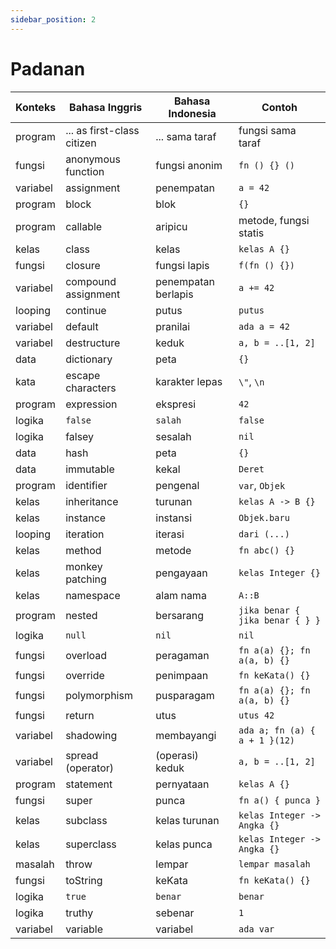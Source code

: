 ```yaml
---
sidebar_position: 2
---
```


# Padanan

| Konteks | Bahasa Inggris | Bahasa Indonesia | Contoh |
|---|---|---|---|
| program | ... as first-class citizen | ... sama taraf | fungsi sama taraf |
| fungsi | anonymous function | fungsi anonim | `fn () {} ()` |
| variabel | assignment | penempatan | `a = 42` |
| program | block | blok | `{}` |
| program | callable | aripicu | metode, fungsi statis |
| kelas | class | kelas | `kelas A {}` |
| fungsi | closure | fungsi lapis | `f(fn () {})` |
| variabel | compound assignment | penempatan berlapis | `a += 42` |
| looping | continue | putus | `putus` |
| variabel | default | pranilai | `ada a = 42` |
| variabel | destructure | keduk | `a, b = ..[1, 2]` |
| data | dictionary | peta | `{}` |
| kata | escape characters | karakter lepas | `\"`, `\n` |
| program | expression | ekspresi | `42` |
| logika | `false` | `salah` | `false` |
| logika | falsey | sesalah | `nil` |
| data | hash | peta | `{}` |
| data | immutable | kekal | `Deret` |
| program | identifier | pengenal | `var`, `Objek` |
| kelas | inheritance | turunan | `kelas A -> B {}` |
| kelas | instance | instansi | `Objek.baru` |
| looping | iteration | iterasi | `dari (...)` |
| kelas | method | metode | `fn abc() {}` |
| kelas | monkey patching | pengayaan | `kelas Integer {}` |
| kelas | namespace | alam nama | `A::B` |
| program | nested | bersarang | `jika benar { jika benar { } }` |
| logika | `null` | `nil` | `nil` |
| fungsi | overload | peragaman | `fn a(a) {}; fn a(a, b) {}` |
| fungsi | override | penimpaan | `fn keKata() {}` |
| fungsi | polymorphism | pusparagam | `fn a(a) {}; fn a(a, b) {}` |
| fungsi | return | utus | `utus 42` |
| variabel | shadowing | membayangi | `ada a; fn (a) { a + 1 }(12)` |
| variabel | spread (operator) | (operasi) keduk | `a, b = ..[1, 2]` |
| program | statement | pernyataan | `kelas A {}` |
| fungsi | super | punca | `fn a() { punca }` |
| kelas | subclass | kelas turunan | `kelas Integer -> Angka {}` |
| kelas | superclass | kelas punca | `kelas Integer -> Angka {}` |
| masalah | throw | lempar | `lempar masalah` |
| fungsi | toString | keKata | `fn keKata() {}` |
| logika | `true` | `benar` | `benar` |
| logika | truthy | sebenar | `1` |
| variabel | variable | variabel | `ada var` |
